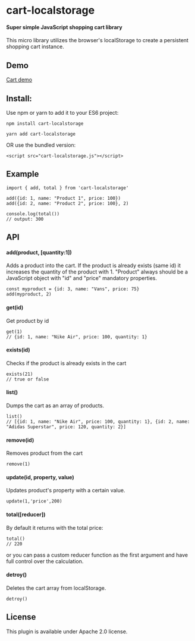 # cart-localstorage

#### Super simple JavaScript shopping cart library

This micro library utilizes the browser's localStorage to create a persistent shopping cart instance. 


## Demo 

[Cart demo](http://peet86.github.io/cart-localstorage)


## Install: 

Use npm or yarn to add it to your ES6 project: 

``` 
npm install cart-localstorage
```

```
yarn add cart-localstorage
```

OR use the bundled version: 

```
<script src="cart-localstorage.js"></script>
```


## Example

``` 
import { add, total } from 'cart-localstorage' 

add({id: 1, name: "Product 1", price: 100})
add({id: 2, name: "Product 2", price: 100}, 2)

console.log(total()) 
// output: 300
```



## API 

#### add(product, [quantity:1])

Adds a product into the cart. If the product is already exists (same id) it increases the quantity of the product with 1. 
"Product" always should be a JavaScript object with "id" and "price" mandatory properties.

```
const myproduct = {id: 3, name: "Vans", price: 75}
add(myproduct, 2)
```

#### get(id)

Get product by id 

```
get(1)
// {id: 1, name: "Nike Air", price: 100, quantity: 1}
```

#### exists(id)

Checks if the product is already exists in the cart

```
exists(21)
// true or false
```

#### list()

Dumps the cart as an array of products. 

``` 
list()
// [{id: 1, name: "Nike Air", price: 100, quantity: 1}, {id: 2, name: "Adidas Superstar", price: 120, quantity: 2}]
``` 

#### remove(id)

Removes product from the cart

```
remove(1)
```

#### update(id, property, value)

Updates product's property with a certain value.
```
update(1,'price',200)
```

#### total([reducer])

By default it returns with the total price:  

```
total()
// 220
```
or you can pass a custom reducer function as the first argument and have full control over the calculation.


#### detroy()

Deletes the cart array from localStorage.

```
detroy()
```



## License

This plugin is available under Apache 2.0 license.